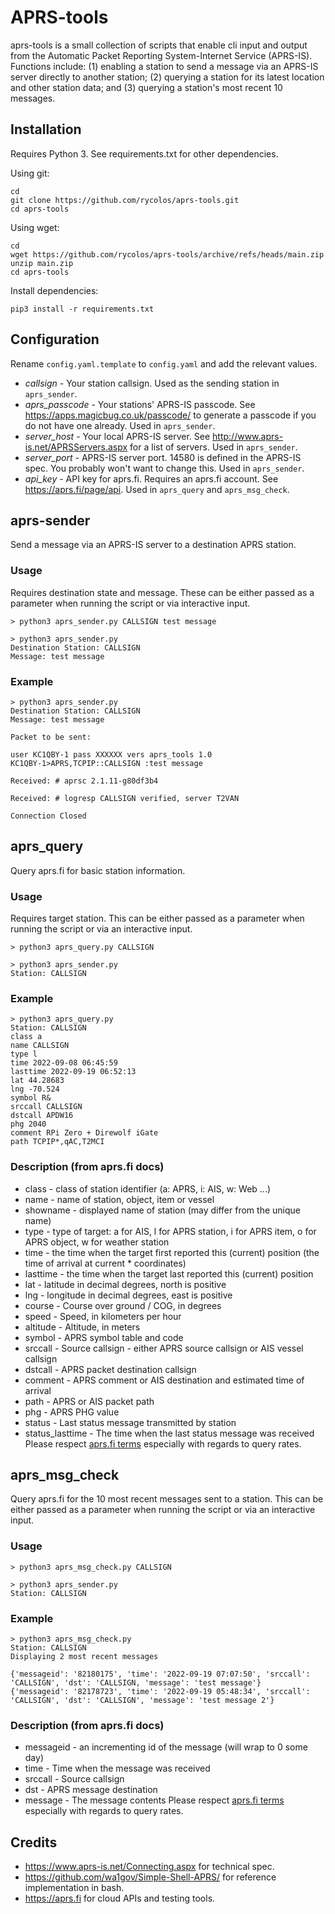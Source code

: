 # APRS-tools
aprs-tools is a small collection of scripts that enable cli input and output from the Automatic Packet Reporting System-Internet Service (APRS-IS). Functions include: (1) enabling a station to send a message via an APRS-IS server directly to another station; (2) querying a station for its latest location and other station data; and (3) querying a station's most recent 10 messages.
## Installation
Requires Python 3. See requirements.txt for other dependencies.

Using git:
```
cd
git clone https://github.com/rycolos/aprs-tools.git
cd aprs-tools
```
Using wget:
```
cd
wget https://github.com/rycolos/aprs-tools/archive/refs/heads/main.zip
unzip main.zip
cd aprs-tools
```
Install dependencies:
```
pip3 install -r requirements.txt
```
## Configuration
Rename `config.yaml.template` to `config.yaml` and add the relevant values.
* *callsign* - Your station callsign. Used as the sending station in `aprs_sender`.
* *aprs_passcode* - Your stations' APRS-IS passcode. See <https://apps.magicbug.co.uk/passcode/> to generate a passcode if you do not have one already. Used in `aprs_sender`.
* *server_host* - Your local APRS-IS server. See <http://www.aprs-is.net/APRSServers.aspx> for a list of servers. Used in `aprs_sender`.
* *server_port* - APRS-IS server port. 14580 is defined in the APRS-IS spec. You probably won't want to change this. Used in `aprs_sender`.
* *api_key* - API key for aprs.fi. Requires an aprs.fi account. See <https://aprs.fi/page/api>. Used in `aprs_query` and `aprs_msg_check`.
## aprs-sender
Send a message via an APRS-IS server to a destination APRS station.
### Usage
Requires destination state and message. These can be either passed as a parameter when running the script or via interactive input.
```
> python3 aprs_sender.py CALLSIGN test message

> python3 aprs_sender.py
Destination Station: CALLSIGN
Message: test message
```
### Example
```
> python3 aprs_sender.py
Destination Station: CALLSIGN
Message: test message

Packet to be sent:
 
user KC1QBY-1 pass XXXXXX vers aprs_tools 1.0
KC1QBY-1>APRS,TCPIP::CALLSIGN :test message

Received: # aprsc 2.1.11-g80df3b4

Received: # logresp CALLSIGN verified, server T2VAN

Connection Closed
```
## aprs_query
Query aprs.fi for basic station information.
### Usage
Requires target station. This can be either passed as a parameter when running the script or via an interactive input.
```
> python3 aprs_query.py CALLSIGN

> python3 aprs_sender.py
Station: CALLSIGN
```
### Example
```
> python3 aprs_query.py
Station: CALLSIGN
class a
name CALLSIGN
type l
time 2022-09-08 06:45:59
lasttime 2022-09-19 06:52:13
lat 44.28683
lng -70.524
symbol R&
srccall CALLSIGN
dstcall APDW16
phg 2040
comment RPi Zero + Direwolf iGate
path TCPIP*,qAC,T2MCI
```
### Description (from aprs.fi docs)
* class - class of station identifier (a: APRS, i: AIS, w: Web ...)
* name - name of station, object, item or vessel
* showname - displayed name of station (may differ from the unique name)
* type - type of target: a for AIS, l for APRS station, i for APRS item, o for APRS object, w for weather station
* time - the time when the target first reported this (current) position (the time of arrival at current * coordinates)
* lasttime - the time when the target last reported this (current) position
* lat - latitude in decimal degrees, north is positive
* lng - longitude in decimal degrees, east is positive
* course - Course over ground / COG, in degrees
* speed - Speed, in kilometers per hour
* altitude - Altitude, in meters
* symbol - APRS symbol table and code
* srccall - Source callsign - either APRS source callsign or AIS vessel callsign
* dstcall - APRS packet destination callsign
* comment - APRS comment or AIS destination and estimated time of arrival
* path - APRS or AIS packet path
* phg - APRS PHG value
* status - Last status message transmitted by station
* status_lasttime - The time when the last status message was received
Please respect [aprs.fi terms](https://aprs.fi/page/api) especially with regards to query rates.
## aprs_msg_check
Query aprs.fi for the 10 most recent messages sent to a station. This can be either passed as a parameter when running the script or via an interactive input.
### Usage
```
> python3 aprs_msg_check.py CALLSIGN

> python3 aprs_sender.py
Station: CALLSIGN
```
### Example
```
> python3 aprs_msg_check.py
Station: CALLSIGN
Displaying 2 most recent messages 

{'messageid': '82180175', 'time': '2022-09-19 07:07:50', 'srccall': 'CALLSIGN', 'dst': 'CALLSIGN, 'message': 'test message'}
{'messageid': '82178723', 'time': '2022-09-19 05:48:34', 'srccall': 'CALLSIGN', 'dst': 'CALLSIGN', 'message': 'test message 2'}
```
### Description (from aprs.fi docs)
* messageid - an incrementing id of the message (will wrap to 0 some day)
* time - Time when the message was received
* srccall - Source callsign
* dst - APRS message destination
* message - The message contents
Please respect [aprs.fi terms](https://aprs.fi/page/api) especially with regards to query rates.
## Credits 
* <https://www.aprs-is.net/Connecting.aspx> for technical spec.
* <https://github.com/wa1gov/Simple-Shell-APRS/> for reference implementation in bash.
* <https://aprs.fi> for cloud APIs and testing tools.

